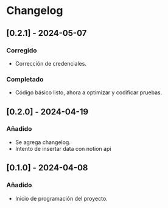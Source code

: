 # Changelog

## [0.2.1] - 2024-05-07
### Corregido
- Corrección de credenciales.

### Completado
- Código básico listo, ahora a optimizar y codificar pruebas.

## [0.2.0] - 2024-04-19
### Añadido
- Se agrega changelog.
- Intento de insertar data con notion api

## [0.1.0] - 2024-04-08
### Añadido
- Inicio de programación del proyecto.
